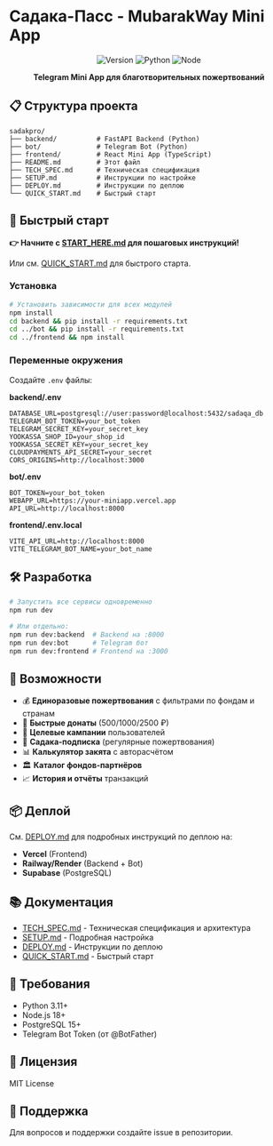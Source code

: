 # Садака-Пасс - MubarakWay Mini App

<div align="center">

![Version](https://img.shields.io/badge/version-1.0.0-blue.svg)
![Python](https://img.shields.io/badge/python-3.11+-green.svg)
![Node](https://img.shields.io/badge/node-18+-green.svg)

**Telegram Mini App для благотворительных пожертвований**

</div>

## 📋 Структура проекта

```
sadakpro/
├── backend/          # FastAPI Backend (Python)
├── bot/              # Telegram Bot (Python)
├── frontend/         # React Mini App (TypeScript)
├── README.md         # Этот файл
├── TECH_SPEC.md      # Техническая спецификация
├── SETUP.md          # Инструкции по настройке
├── DEPLOY.md         # Инструкции по деплою
└── QUICK_START.md    # Быстрый старт
```

## 🚀 Быстрый старт

**👉 Начните с [START_HERE.md](./START_HERE.md) для пошаговых инструкций!**

Или см. [QUICK_START.md](./QUICK_START.md) для быстрого старта.

### Установка

```bash
# Установить зависимости для всех модулей
npm install
cd backend && pip install -r requirements.txt
cd ../bot && pip install -r requirements.txt
cd ../frontend && npm install
```

### Переменные окружения

Создайте `.env` файлы:

**backend/.env**
```
DATABASE_URL=postgresql://user:password@localhost:5432/sadaqa_db
TELEGRAM_BOT_TOKEN=your_bot_token
TELEGRAM_SECRET_KEY=your_secret_key
YOOKASSA_SHOP_ID=your_shop_id
YOOKASSA_SECRET_KEY=your_secret_key
CLOUDPAYMENTS_API_SECRET=your_secret
CORS_ORIGINS=http://localhost:3000
```

**bot/.env**
```
BOT_TOKEN=your_bot_token
WEBAPP_URL=https://your-miniapp.vercel.app
API_URL=http://localhost:8000
```

**frontend/.env.local**
```
VITE_API_URL=http://localhost:8000
VITE_TELEGRAM_BOT_NAME=your_bot_name
```

## 🛠️ Разработка

```bash
# Запустить все сервисы одновременно
npm run dev

# Или отдельно:
npm run dev:backend  # Backend на :8000
npm run dev:bot      # Telegram бот
npm run dev:frontend # Frontend на :3000
```

## 🎯 Возможности

- 💰 **Единоразовые пожертвования** с фильтрами по фондам и странам
- 🤲 **Быстрые донаты** (500/1000/2500 ₽)
- 🎯 **Целевые кампании** пользователей
- 📅 **Садака-подписка** (регулярные пожертвования)
- 📊 **Калькулятор закята** с авторасчётом
- 🏛️ **Каталог фондов-партнёров**
- 📈 **История и отчёты** транзакций

## 📦 Деплой

См. [DEPLOY.md](./DEPLOY.md) для подробных инструкций по деплою на:
- **Vercel** (Frontend)
- **Railway/Render** (Backend + Bot)
- **Supabase** (PostgreSQL)

## 📚 Документация

- [TECH_SPEC.md](./TECH_SPEC.md) - Техническая спецификация и архитектура
- [SETUP.md](./SETUP.md) - Подробная настройка
- [DEPLOY.md](./DEPLOY.md) - Инструкции по деплою
- [QUICK_START.md](./QUICK_START.md) - Быстрый старт

## 🔧 Требования

- Python 3.11+
- Node.js 18+
- PostgreSQL 15+
- Telegram Bot Token (от @BotFather)

## 📝 Лицензия

MIT License

## 🤝 Поддержка

Для вопросов и поддержки создайте issue в репозитории.

